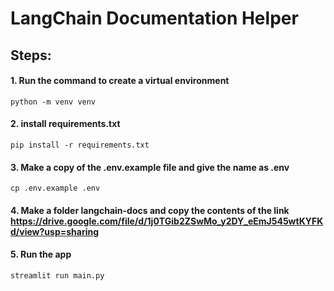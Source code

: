 # LangChain Documentation Helper

## Steps:

#### 1. Run the command to create a virtual environment
```
python -m venv venv
```
#### 2. install requirements.txt
```
pip install -r requirements.txt
```
#### 3. Make a copy of the .env.example file and give the name as .env
```
cp .env.example .env
```
#### 4. Make a folder langchain-docs and copy the contents of the link https://drive.google.com/file/d/1j0TGib2ZSwMo_y2DY_eEmJ545wtKYFKd/view?usp=sharing

#### 5. Run the app
```
streamlit run main.py
```